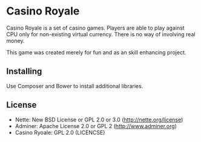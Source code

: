 Casino Royale
=============

Casino Royale is a set of casino games. Players are able to play against CPU only
for non-existing virtual currency. There is no way of involving real money.

This game was created merely for fun and as an skill enhancing project.


Installing
----------

Use Composer and Bower to install additional libraries.


License
-------
- Nette: New BSD License or GPL 2.0 or 3.0 (http://nette.org/license)
- Adminer: Apache License 2.0 or GPL 2 (http://www.adminer.org)
- Casino Ryoale: GPL 2.0 (LICENCSE)
